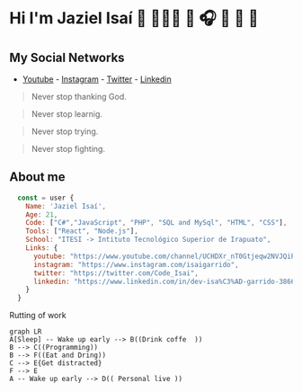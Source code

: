 # Hi I'm Jaziel Isaí 👋 👨🏻‍💻 🎤 🎧 🎼 🎹 🎸

<!--
**JazielIsai/JazielIsai** is a ✨ _special_ ✨ repository because its `README.md` (this file) appears on your GitHub profile.

![jaziel](https://user-images.githubusercontent.com/92839539/160761640-262f9798-8ca5-4eea-a8e5-27f9113afff3.jpg)

Here are some ideas to get you started:

- 🔭 I’m currently working on ...
- 🌱 I’m currently learning ...
- 👯 I’m looking to collaborate on ...
- 🤔 I’m looking for help with ...
- 💬 Ask me about ...
- 📫 How to reach me: ...
- 😄 Pronouns: ...
- ⚡ Fun fact: ...
-->

## My Social Networks

- [Youtube](https://www.youtube.com/channel/UCHDXr_nT0Gtjeqw2NVJQiPA)  - [Instagram](https://www.instagram.com/isaigarrido) - [Twitter](https://twitter.com/Code_Isai) - [Linkedin](https://www.linkedin.com/in/dev-isa%C3%AD-garrido-3866a0228/) 


> Never stop thanking God.

> Never stop learnig.

> Never stop trying.

> Never stop fighting.


## About me

```javascript
  const = user {
    Name: 'Jaziel Isaí',
    Age: 21,
    Code: ["C#","JavaScript", "PHP", "SQL and MySql", "HTML", "CSS"],
    Tools: ["React", "Node.js"],
    School: "ITESI -> Intituto Tecnológico Superior de Irapuato",
    Links: {
      youtube: "https://www.youtube.com/channel/UCHDXr_nT0Gtjeqw2NVJQiPA",
      instagram: "https://www.instagram.com/isaigarrido",
      twitter: "https://twitter.com/Code_Isai",
      linkedin: "https://www.linkedin.com/in/dev-isa%C3%AD-garrido-3866a0228/"
    }
  }
```


Rutting of work
```mermaid
graph LR
A[Sleep] -- Wake up early --> B((Drink coffe  ))
B --> C((Programming))
B --> F((Eat and Dring))
C --> E{Get distracted}
F --> E
A -- Wake up early --> D(( Personal live ))
```
